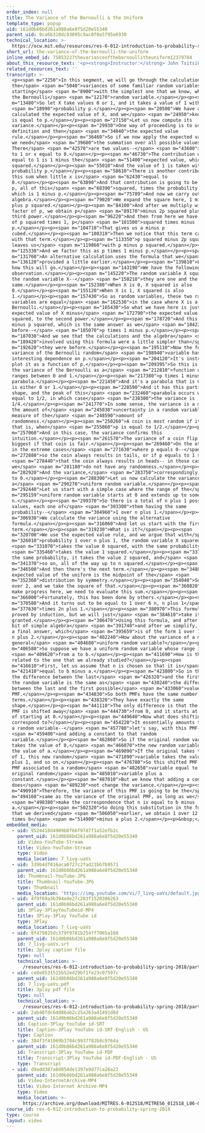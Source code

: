 ```yaml
---
order_index: null
title: The Variance of the Bernoulli & the Uniform
template_type: popup
uid: 161d0b86bd261a988a6e8f5d20e55340
parent_uid: 9ca6b310dc93095c9ac0f0e5f95e6930
technical_location: >-
  https://ocw.mit.edu/resources/res-6-012-introduction-to-probability-spring-2018/part-i-the-fundamentals/the-variance-of-the-bernoulli-the-uniform
short_url: the-variance-of-the-bernoulli-the-uniform
inline_embed_id: 75853227thevarianceofthebernoullitheuniform12379784
about_this_resource_text: '<p><strong>Instructor:</strong> John Tsitsiklis</p>'
related_resources_text: ''
transcript: >-
  <p><span m="2250">In this segment, we will go through the calculation of
  the</span> <span m="5040">variances of some familiar random variables,
  starting</span> <span m="8900">with the simplest one that we know, which is
  the Bernoulli</span> <span m="12170">random variable.</span></p><p><span
  m="13480">So let X take values 0 or 1, and it takes a value of 1 with</span>
  <span m="18990">probability p.</span></p><p><span m="20500">We have already
  calculated the expected value of X, and we</span> <span m="24950">know that it
  is equal to p.</span></p><p><span m="27150">Let us now compute its
  variance.</span></p><p><span m="29930">One way of proceeding is to use the
  definition and then</span> <span m="34040">the expected value
  rule.</span></p><p><span m="36460">So if we now apply the expected value rule,
  we need</span> <span m="39600">the summation over all possible values of X.
  There</span> <span m="42570">are two values--</span> <span m="43600">x equal
  to 1 or x equal to 0.</span></p><p><span m="46730">The contribution when X is
  equal to 1 is 1 minus the</span> <span m="51400">expected value, which is p
  squared.</span></p><p><span m="55010">And the value of 1 is taken with
  probability p.</span></p><p><span m="58610">There is another contribution to
  this sum when little x is</span> <span m="62430">equal to
  0.</span></p><p><span m="63890">And that contribution is going to be 0 minus
  p, all of this</span> <span m="68390">squared, times the probability of 0,
  which is 1 minus p.</span></p><p><span m="75789">And now we carry out some
  algebra.</span></p><p><span m="79020">We expand the square here, 1 minus 2p
  plus p squared.</span></p><p><span m="84100">And after we multiply with this
  factor of p, we obtain p</span> <span m="89170">minus 2p squared plus p to the
  third power.</span></p><p><span m="96220">And then from here we have a factor
  of p squared times 1, p</span> <span m="101500">squared times minus
  p.</span></p><p><span m="104710">That gives us a minus p
  cubed.</span></p><p><span m="108310">Then we notice that this term cancels out
  with that term.</span></p><p><span m="113350">p squared minus 2p squared
  leaves us</span> <span m="119860">with p minus p squared.</span></p><p><span
  m="125330">And we factor this as p times 1 minus p.</span></p><p><span
  m="131760">An alternative calculation uses the formula that we</span> <span
  m="136120">provided a little earlier.</span></p><p><span m="139810">Let's see
  how this will go.</span></p><p><span m="143190">We have the following
  observation.</span></p><p><span m="145220">The random variable X squared and
  the random variable X--</span> <span m="150210">they are one and the
  same.</span></p><p><span m="152380">When X is 0, X squared is also
  0.</span></p><p><span m="155120">When X is 1, X squared is also
  1.</span></p><p><span m="157430">So as random variables, these two random
  variables are equal</span> <span m="162530">in the case where X is a
  Bernoulli.</span></p><p><span m="165430">So what we have here is just the
  expected value of X minus</span> <span m="172790">the expected value of X
  squared, to the second power.</span></p><p><span m="178720">And this is p
  minus p squared, which is the same answer as we</span> <span m="184230">got
  before--</span> <span m="185070">p times 1 minus p.</span></p><p><span
  m="187030">And we see that the calculations and the algebra</span> <span
  m="189420">involved using this formula were a little simpler than</span> <span
  m="192620">they were before.</span></p><p><span m="195110">Now the form of the
  variance of the Bernoulli random</span> <span m="198940">variable has an
  interesting dependence on p.</span></p><p><span m="204120">It's instructive to
  plot it as a function of p.</span></p><p><span m="209395">So this is a plot of
  the variance of the Bernoulli as a</span> <span m="212810">function of p, as p
  ranges between 0 and 1.</span></p><p><span m="217380">p times 1 minus p is a
  parabola.</span></p><p><span m="221450">And it's a parabola that is 0 when p
  is either 0 or 1.</span></p><p><span m="228590">And it has this particular
  shape, and the peak of this</span> <span m="232460">parabola occurs when p is
  equal to 1/2, in which case</span> <span m="238300">the variance is
  1/4.</span></p><p><span m="241770">In some sense, the variance is a measure of
  the amount of</span> <span m="245030">uncertainty in a random variable, a
  measure of the</span> <span m="248590">amount of
  randomness.</span></p><p><span m="250260">A coin is most random if it is fair,
  that is, when</span> <span m="255060">p is equal to 1/2.</span></p><p><span
  m="257060">And in this case, the variance confirms this
  intuition.</span></p><p><span m="261570">The variance of a coin flip is
  biggest if that coin is fair.</span></p><p><span m="269460">On the other hand,
  in the extreme cases</span> <span m="271630">where p equals 0--</span> <span
  m="272880">so the coin always results in tails, or if p equals to 1 so</span>
  <span m="278440">that the coin always results in heads-- in those cases,
  we</span> <span m="281180">do not have any randomness.</span></p><p><span
  m="282920">And the variance,</span> <span m="283750">correspondingly, is equal
  to 0.</span></p><p><span m="288300">Let us now calculate the variance of
  a</span> <span m="290270">uniform random variable.</span></p><p><span
  m="292440">Let us start with a simple case where the range of the</span> <span
  m="295159">uniform random variable starts at 0 and extends up to some
  n.</span></p><p><span m="299370">So there is a total of n plus 1 possible
  values, each one of</span> <span m="303300">them having the same
  probability--</span> <span m="304960">1 over n plus 1.</span></p><p><span
  m="306930">We calculate the variance using the alternative
  formula.</span></p><p><span m="316060">And let us start with the first
  term.</span></p><p><span m="319230">What is it?</span></p><p><span
  m="320700">We use the expected value rule, and we argue that with</span> <span
  m="326010">probability 1 over n plus 1, the random variable X squared</span>
  <span m="331070">takes the value 0 squared, with the same probability,</span>
  <span m="335460">takes the value 1 squared.</span></p><p><span m="337350">With
  the same probability, it takes the value 2 squared, and</span> <span
  m="341370">so on, all of the way up to n squared.</span></p><p><span
  m="346500">And then there's the next term.</span></p><p><span m="348860">The
  expected value of the uniform is the midpoint of the</span> <span
  m="352360">distribution by symmetry.</span></p><p><span m="354040">So it's n
  over 2, and we take the square of that.</span></p><p><span m="360820">Now to
  make progress here, we need to evaluate this sum.</span></p><p><span
  m="366000">Fortunately, this has been done by others.</span></p><p><span
  m="370580">And it turns out to be equal to 1 over 6 n, n plus 1</span> <span
  m="377630">times 2n plus 1.</span></p><p><span m="380970">This formula can be
  proved by induction, but we will just</span> <span m="384610">take it for
  granted.</span></p><p><span m="386470">Using this formula, and after a little
  bit of simple algebra</span> <span m="391740">and after we simplify, we obtain
  a final answer, which</span> <span m="395659">is of the form 1 over 12 n times
  n plus 2.</span></p><p><span m="402240">How about the variance of a more
  general</span> <span m="404680">uniform random variable?</span></p><p><span
  m="406580">So suppose we have a uniform random variable whose range is</span>
  <span m="409620">from a to b.</span></p><p><span m="411690">How is this PMF
  related to the one that we already studied?</span></p><p><span
  m="416610">First, let us assume that n is chosen so that it is</span> <span
  m="421410">equal to b minus a.</span></p><p><span m="423800">So in that case,
  the difference between the last</span> <span m="426320">and the first value of
  the random variable is the same as</span> <span m="430240">the difference
  between the last and the first possible</span> <span m="433060">value in this
  PMF.</span></p><p><span m="434830">So both PMFs have the same number of
  terms.</span></p><p><span m="438320">They have exactly the same
  shape.</span></p><p><span m="441110">The only difference is that the second
  PMF is shifted away</span> <span m="444730">from 0, and it starts at a instead
  of starting at 0.</span></p><p><span m="449640">Now what does shifting a PMF
  correspond to?</span></p><p><span m="454220">It essentially amounts to taking
  a random variable--</span> <span m="457780">let's say, with this PMF--</span>
  <span m="459400">and adding a constant to that random
  variable.</span></p><p><span m="462860">So if the original random variable
  takes the value of 0,</span> <span m="466070">the new random variable takes
  the value of a.</span></p><p><span m="469090">If the original takes the value
  of 1, this new random</span> <span m="471890">variable takes the value of a
  plus 1, and so on.</span></p><p><span m="476780">So this shifted PMF is the
  PMF associated to a random</span> <span m="482650">variable equal to the
  original random</span> <span m="485010">variable plus a
  constant.</span></p><p><span m="487010">But we know that adding a constant
  does</span> <span m="489230">not change the variance.</span></p><p><span
  m="490910">Therefore, the variance of this PMF is going to be the</span> <span
  m="494160">same as the variance of the original PMF, as long as we</span>
  <span m="498380">make the correspondence that n is equal to b minus
  a.</span></p><p><span m="502320">So doing this substitution in the formula
  that we derived</span> <span m="506050">earlier, we obtain 1 over 12 b minus a
  times b</span> <span m="514900">minus a plus 2.</span></p><p>&nbsp;</p>
embedded_media:
  - uid: 9524418d4909b0f66f97d7f1a52efb2c
    parent_uid: 161d0b86bd261a988a6e8f5d20e55340
    id: Video-YouTube-Stream
    title: Video-YouTube-Stream
    type: Video
    media_location: 7_livg-uaVs
  - uid: 339b4df816aca0727c2fad21bb7b9571
    parent_uid: 161d0b86bd261a988a6e8f5d20e55340
    id: Thumbnail-YouTube-JPG
    title: Thumbnail-YouTube-JPG
    type: Thumbnail
    media_location: 'https://img.youtube.com/vi/7_livg-uaVs/default.jpg'
  - uid: 4f9f69a3b394e4e27c203f1520306263
    parent_uid: 161d0b86bd261a988a6e8f5d20e55340
    id: 3Play-3PlayYouTubeid-MP4
    title: 3Play-3Play YouTube id
    type: 3Play
    media_location: 7_livg-uaVs
  - uid: 8fd79825dc379f9781b254ff7065a168
    parent_uid: 161d0b86bd261a988a6e8f5d20e55340
    id: 7_livg-uaVs.srt
    title: 3play caption file
    type: null
    technical_location: >-
      /resources/res-6-012-introduction-to-probability-spring-2018/part-i-the-fundamentals/the-variance-of-the-bernoulli-the-uniform/7_livg-uaVs.srt
  - uid: ce8e8531515b52ed29bf1fe23c07597c
    parent_uid: 161d0b86bd261a988a6e8f5d20e55340
    id: 7_livg-uaVs.pdf
    title: 3play pdf file
    type: null
    technical_location: >-
      /resources/res-6-012-introduction-to-probability-spring-2018/part-i-the-fundamentals/the-variance-of-the-bernoulli-the-uniform/7_livg-uaVs.pdf
  - uid: 2ab48fdc6dd86ab2c25a263a41491d8d
    parent_uid: 161d0b86bd261a988a6e8f5d20e55340
    id: Caption-3Play YouTube id-SRT
    title: Caption-3Play YouTube id-SRT-English - US
    type: Caption
  - uid: 384f3f41069b3784c9937782b8c9764a
    parent_uid: 161d0b86bd261a988a6e8f5d20e55340
    id: Transcript-3Play YouTube id-PDF
    title: Transcript-3Play YouTube id-PDF-English - US
    type: Transcript
  - uid: d9add387a8d054de1397e9d77ca26a22
    parent_uid: 161d0b86bd261a988a6e8f5d20e55340
    id: Video-InternetArchive-MP4
    title: Video-Internet Archive-MP4
    type: Video
    media_location: >-
      https://archive.org/download/MITRES.6-012S18/MITRES6_012S18_L06-03_300k.mp4
course_id: res-6-012-introduction-to-probability-spring-2018
type: course
layout: video
---
```

